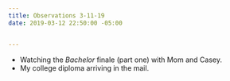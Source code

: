 ```yaml
---
title: Observations 3-11-19
date: 2019-03-12 22:50:00 -05:00


---
```


- Watching the *Bachelor* finale (part one) with Mom and Casey.
- My college diploma arriving in the mail.
